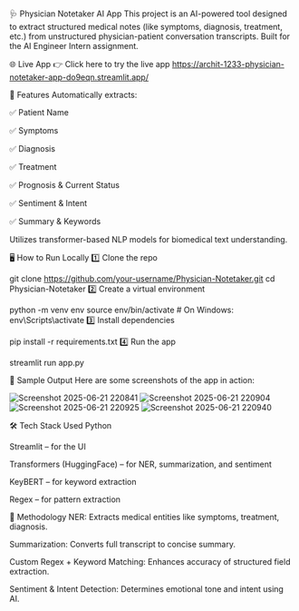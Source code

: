 🩺 Physician Notetaker AI App
This project is an AI-powered tool designed to extract structured medical notes (like symptoms, diagnosis, treatment, etc.) from unstructured physician-patient conversation transcripts. Built for the AI Engineer Intern assignment.

🌐 Live App
👉 Click here to try the live app
https://archit-1233-physician-notetaker-app-do9eqn.streamlit.app/

🧠 Features
Automatically extracts:

✅ Patient Name

✅ Symptoms

✅ Diagnosis

✅ Treatment

✅ Prognosis & Current Status

✅ Sentiment & Intent

✅ Summary & Keywords

Utilizes transformer-based NLP models for biomedical text understanding.

🖥️ How to Run Locally
1️⃣ Clone the repo

git clone https://github.com/your-username/Physician-Notetaker.git
cd Physician-Notetaker
2️⃣ Create a virtual environment

python -m venv env
source env/bin/activate  # On Windows: env\Scripts\activate
3️⃣ Install dependencies

pip install -r requirements.txt
4️⃣ Run the app

streamlit run app.py

📸 Sample Output
Here are some screenshots of the app in action:

![Screenshot 2025-06-21 220841](https://github.com/user-attachments/assets/146beca3-2689-4249-9881-ecfecf3bbb05)
![Screenshot 2025-06-21 220904](https://github.com/user-attachments/assets/a07da3b6-a0da-42c3-bf53-c6e642e94560)
![Screenshot 2025-06-21 220925](https://github.com/user-attachments/assets/1ead2bef-6337-4091-9695-fa9ed090b330)
![Screenshot 2025-06-21 220940](https://github.com/user-attachments/assets/ba73f775-8a5a-4ea9-b0ba-404563f58958)

🛠️ Tech Stack Used
Python

Streamlit – for the UI

Transformers (HuggingFace) – for NER, summarization, and sentiment

KeyBERT – for keyword extraction

Regex – for pattern extraction

🧩 Methodology
NER: Extracts medical entities like symptoms, treatment, diagnosis.

Summarization: Converts full transcript to concise summary.

Custom Regex + Keyword Matching: Enhances accuracy of structured field extraction.

Sentiment & Intent Detection: Determines emotional tone and intent using AI.








